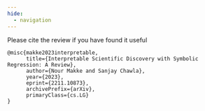 ```yaml
---
hide:
  - navigation
---
```



Please cite the review if you have found it useful

```
@misc{makke2023interpretable,
      title={Interpretable Scientific Discovery with Symbolic Regression: A Review}, 
      author={Nour Makke and Sanjay Chawla},
      year={2023},
      eprint={2211.10873},
      archivePrefix={arXiv},
      primaryClass={cs.LG}
}
```
